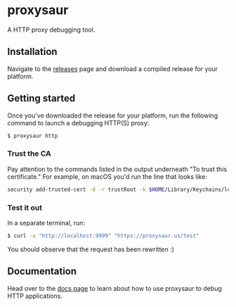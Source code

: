 # proxysaur

A HTTP proxy debugging tool.

## Installation

Navigate to the [releases](https://github.com/pmalmgren/proxysaur/releases) page and download a compiled release for your platform.

## Getting started

Once you've downloaded the release for your platform, run the following command to launch a debugging HTTP(S) proxy:

```bash
$ proxysaur http
```

### Trust the CA

Pay attention to the commands listed in the output underneath "To trust this certificate." For example, on macOS you'd run the line that looks like:

```bash
security add-trusted-cert -d -r trustRoot -k $HOME/Library/Keychains/login.keychain CA_LOC/myca.crt
```

### Test it out

In a separate terminal, run:

```bash
$ curl -x "http://localhost:9999" "https://proxysaur.us/test"
```

You should observe that the request has been rewritten :)

## Documentation

Head over to the [docs page](https://proxysaur.us/) to learn about how to use proxysaur to debug HTTP applications.

